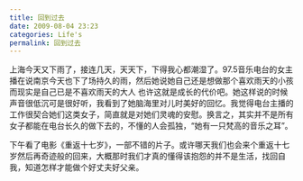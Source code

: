 ```yaml
---
title: 回到过去
date: 2009-08-04 23:23
categories: Life's
permalink: 回到过去
---
```


上海今天又下雨了，接连几天，天天下，下得我心都潮湿了。97.5音乐电台的女主播在说南京今天也下了场持久的雨，然后她说她自己还是想做那个喜欢雨天的小孩 而现实是自己已是不喜欢雨天的大人 也许这就是成长的代价吧。她这样说的时候声音很低沉可是很好听，我看到了她脑海里对儿时美好的回忆。我觉得电台主播的工作很契合她们这类女子，简直就是对她们灵魂的安慰。换言之，其实并不是所有女子都能在电台长久的做下去的，不懂的人会孤独，“她有一只梵高的音乐之耳”。

下午看了电影《重返十七岁》，一部不错的片子。或许哪天我们也会来个重返十七岁然后再奇迹般的回来，大概那时我们才真的懂得该抱怨的并不是生活，找回自我，知道怎样才能做个好丈夫好父亲。